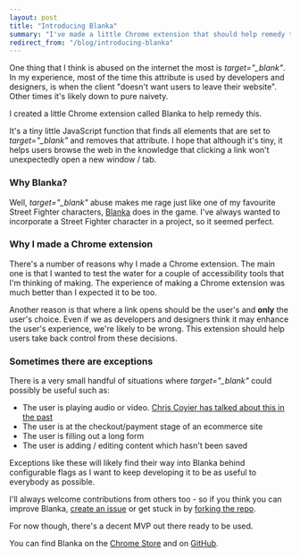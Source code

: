 ```yaml
---
layout: post
title: "Introducing Blanka"
summary: "I've made a little Chrome extension that should help remedy the widespread target=&quote;_blank&quote; abuse on the web. Hopefully it'll help lots of people out by automatically stripping those nasty attributes out for them."
redirect_from: "/blog/introducing-blanka"
---
```


One thing that I think is abused on the internet the most is *target="_blank"*. In my experience, most of the time this attribute is used by developers and designers, is when the client "doesn't want users to leave their website". Other times it's likely down to pure naivety.

I created a little Chrome extension called Blanka to help remedy this.

It's a tiny little JavaScript function that finds all elements that are set to *target="_blank"* and removes that attribute. I hope that although it's tiny, it helps users browse the web in the knowledge that clicking a link won't unexpectedly open a new window / tab.

### Why Blanka?

Well, *target="_blank"* abuse makes me rage just like one of my favourite Street Fighter characters, [Blanka](https://en.wikipedia.org/wiki/Blanka) does in the game. I've always wanted to incorporate a Street Fighter character in a project, so it seemed perfect.

### Why I made a Chrome extension

There's a number of reasons why I made a Chrome extension. The main one is that I wanted to test the water for a couple of accessibility tools that I'm thinking of making. The experience of making a Chrome extension was much better than I expected it to be too.

Another reason is that where a link opens should be the user's and **only** the user's choice. Even if we as developers and designers think it may enhance the user's experience, we're likely to be wrong. This extension should help users take back control from these decisions.

### Sometimes there are exceptions

There is a very small handful of situations where *target="_blank"* could possibly be useful such as:

- The user is playing audio or video. [Chris Coyier has talked about this in the past](https://css-tricks.com/use-target_blank/)
- The user is at the checkout/payment stage of an ecommerce site
- The user is filling out a long form
- The user is adding / editing content which hasn't been saved

Exceptions like these will likely find their way into Blanka behind configurable flags as I want to keep developing it to be as useful to everybody as possible.

I'll always welcome contributions from others too - so if you think you can improve Blanka, [create an issue](https://github.com/hankchizljaw/blanka/issues/new) or get stuck in by [forking the repo](https://github.com/hankchizljaw/blanka).

For now though, there's a decent MVP out there ready to be used.

You can find Blanka on the [Chrome Store](https://chrome.google.com/webstore/detail/blanka/nhfjfbeeepkckcfhkhammiiooddeaama) and on [GitHub](https://github.com/hankchizljaw/blanka).
